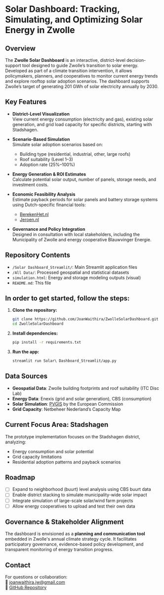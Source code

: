 # Solar Dashboard: Tracking, Simulating, and Optimizing Solar Energy in Zwolle

## Overview

The **Zwolle Solar Dashboard** is an interactive, district-level decision-support tool designed to guide Zwolle’s transition to solar energy. Developed as part of a climate transition intervention, it allows policymakers, planners, and cooperatives to monitor current energy trends and explore rooftop solar adoption scenarios. The dashboard supports Zwolle’s target of generating 201 GWh of solar electricity annually by 2030.

## Key Features

- **District-Level Visualization**  
  View current energy consumption (electricity and gas), existing solar generation, and grid load capacity for specific districts, starting with Stadshagen.

- **Scenario-Based Simulation**  
  Simulate solar adoption scenarios based on:
  - Building type (residential, industrial, other, large roofs)
  - Roof suitability (Level 1–3)
  - Adoption rate (25%–100%)

- **Energy Generation & ROI Estimates**  
  Calculate potential solar output, number of panels, storage needs, and investment costs.

- **Economic Feasibility Analysis**  
  Estimate payback periods for solar panels and battery storage systems using Dutch-specific financial tools:
  - [BerekenHet.nl](https://www.berekenhet.nl)
  - [Jeroen.nl](https://jeroen.nl/over/thuisbatterijen)

- **Governance and Policy Integration**  
  Designed in consultation with local stakeholders, including the Municipality of Zwolle and energy cooperative Blauwvinger Energie.

## Repository Contents

- `/Solar Dashboard_Streamlit/`: Main Streamlit application files
- `/All Data/`: Processed geospatial and statistical datasets
- `simulation.html`: Energy and storage modeling outputs (visual)
- `README.md`: This file


## In order to get started, follow the steps:

1. **Clone the repository:**

   ```bash
   git clone https://github.com/JoanWaithira/ZwolleSolarDashboard.git
   cd ZwolleSolarDashboard
   ```

2. **Install dependencies:**

   ```bash
   pip install -r requirements.txt
   ```

3. **Run the app:**

   ```bash
   streamlit run Solar\ Dashboard_Streamlit/app.py
   ```

## Data Sources

- **Geospatial Data**: Zwolle building footprints and roof suitability (ITC Disc Lab)
- **Energy Data**: Enexis (grid and solar generation), CBS (consumption)
- **Solar Simulation**: [PVGIS](https://ec.europa.eu/jrc/en/pvgis) by the European Commission
- **Grid Capacity**: Netbeheer Nederland’s Capacity Map

## Current Focus Area: Stadshagen

The prototype implementation focuses on the Stadshagen district, analyzing:
- Energy consumption and solar potential
- Grid capacity limitations
- Residential adoption patterns and payback scenarios

## Roadmap

- [ ] Expand to neighborhood (buurt) level analysis using CBS buurt data
- [ ] Enable district stacking to simulate municipality-wide solar impact
- [ ] Integrate simulation of large-scale solar/wind farm projects
- [ ] Allow energy cooperatives to upload and test their own data

## Governance & Stakeholder Alignment

The dashboard is envisioned as a **planning and communication tool** embedded in Zwolle's annual climate strategy cycle. It facilitates participatory governance, evidence-based policy development, and transparent monitoring of energy transition progress.

## Contact

For questions or collaboration:  
📧 [joanwaithira.jw@gmail.com](mailto:joanwaithira.jw@gmail.com)  
🔗 [GitHub Repository](https://github.com/JoanWaithira/ZwolleSolarDashboard)